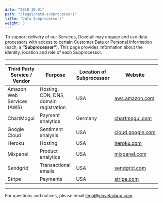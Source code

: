 ```yaml
---
date: "2018-10-01"
path: "/legal/data-subprocessors"
title: "Data Subprocessors"
weight: 3
---
```


To support delivery of our Services, Dovetail may engage and use data processors with access to certain Customer Data or Personal Information (each, a **“Subprocessor”**). This page provides information about the identity, location and role of each Subprocessor.

---

| Third Party Service / Vendor | Purpose                                | Location of Subprocessor | Website                                      |
| ---------------------------- | -------------------------------------- | ------------------------ | -------------------------------------------- |
| Amazon Web Services (AWS)    | Hosting, CDN, DNS, domain registration | USA                      | [aws.amazon.com](https://aws.amazon.com)     |
| ChartMogul                   | Payment analytics                      | Germany                  | [chartmogul.com](https://chartmogul.com)     |
| Google Cloud                 | Sentiment analysis                     | USA                      | [cloud.google.com](https://cloud.google.com) |
| Heroku                       | Hosting                                | USA                      | [heroku.com](https://heroku.com)             |
| Mixpanel                     | Product analytics                      | USA                      | [mixpanel.com](https://mixpanel.com)         |
| Sendgrid                     | Transactional emails                   | USA                      | [sendgrid.com](https://sendgrid.com)         |
| Stripe                       | Payments                               | USA                      | [stripe.com](https://stripe.com)             |

---

For questions and notices, please email [legal@dovetailapp.com](mailto:legal@dovetailapp.com).
